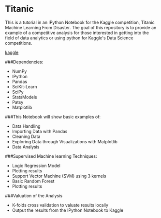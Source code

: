 # Titanic
This is a tutorial in an IPython Notebook for the Kaggle competition, Titanic Machine Learning From Disaster. The goal of this repository is to provide an example of a competitive analysis for those interested in getting into the field of data analytics or using python for Kaggle's Data Science competitions.

[kaggle](https://www.kaggle.com/c/titanic)

###Dependencies:

* NumPy
* IPython
* Pandas
* SciKit-Learn
* SciPy
* StatsModels
* Patsy
* Matplotlib

###This Notebook will show basic examples of:

* Data Handling
* Importing Data with Pandas
* Cleaning Data
* Exploring Data through Visualizations with Matplotlib
* Data Analysis

###Supervised Machine learning Techniques:

* Logic Regression Model
* Plotting results
* Support Vector Machine (SVM) using 3 kernels
* Basic Random Forest
* Plotting results

###Valuation of the Analysis

* K-folds cross validation to valuate results locally
* Output the results from the IPython Notebook to Kaggle

